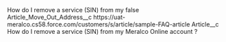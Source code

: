 <?xml version="1.0" encoding="UTF-8"?>
<CustomMetadata xmlns="http://soap.sforce.com/2006/04/metadata" xmlns:xsi="http://www.w3.org/2001/XMLSchema-instance" xmlns:xsd="http://www.w3.org/2001/XMLSchema">
    <label>How do I remove a service (SIN) from my</label>
    <protected>false</protected>
    <values>
        <field>Article_Move_Out_Address__c</field>
        <value xsi:type="xsd:string">https://uat-meralco.cs58.force.com/customers/s/article/sample-FAQ-article</value>
    </values>
    <values>
        <field>Article__c</field>
        <value xsi:type="xsd:string">How do I remove a service (SIN) from my Meralco Online account ?</value>
    </values>
</CustomMetadata>
